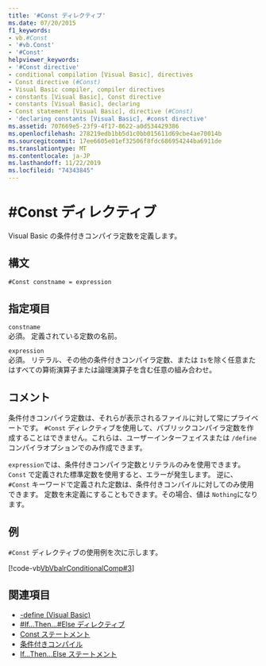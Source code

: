 ```yaml
---
title: '#Const ディレクティブ'
ms.date: 07/20/2015
f1_keywords:
- vb.#Const
- '#vb.Const'
- '#Const'
helpviewer_keywords:
- '#Const directive'
- conditional compilation [Visual Basic], directives
- Const directive (#Const)
- Visual Basic compiler, compiler directives
- constants [Visual Basic], Const directive
- constants [Visual Basic], declaring
- Const statement [Visual Basic], directive (#Const)
- 'declaring constants [Visual Basic], #const directive'
ms.assetid: 707669e5-23f9-4f17-8622-a0d534429386
ms.openlocfilehash: 278219edb1bb5d1c0bb015611d69cbe4ae70014b
ms.sourcegitcommit: 17ee6605e01ef32506f8fdc686954244ba6911de
ms.translationtype: MT
ms.contentlocale: ja-JP
ms.lasthandoff: 11/22/2019
ms.locfileid: "74343845"
---
```

# <a name="const-directive"></a>#Const ディレクティブ

Visual Basic の条件付きコンパイラ定数を定義します。  
  
## <a name="syntax"></a>構文  
  
```vb  
#Const constname = expression  
```  
  
## <a name="parts"></a>指定項目  

 `constname`  
 必須。 定義されている定数の名前。  
  
 `expression`  
 必須。 リテラル、その他の条件付きコンパイラ定数、または `Is`を除く任意またはすべての算術演算子または論理演算子を含む任意の組み合わせ。  
  
## <a name="remarks"></a>コメント  

 条件付きコンパイラ定数は、それらが表示されるファイルに対して常にプライベートです。 `#Const` ディレクティブを使用して、パブリックコンパイラ定数を作成することはできません。これらは、ユーザーインターフェイスまたは `/define` コンパイラオプションでのみ作成できます。  
  
 `expression`では、条件付きコンパイラ定数とリテラルのみを使用できます。 `Const` で定義された標準定数を使用すると、エラーが発生します。 逆に、`#Const` キーワードで定義された定数は、条件付きコンパイルに対してのみ使用できます。 定数を未定義にすることもできます。その場合、値は `Nothing`になります。  
  
## <a name="example"></a>例  

 `#Const` ディレクティブの使用例を次に示します。  
  
 [!code-vb[VbVbalrConditionalComp#3](~/samples/snippets/visualbasic/VS_Snippets_VBCSharp/VbVbalrConditionalComp/VB/Class1.vb#3)]  
  
## <a name="see-also"></a>関連項目

- [-define (Visual Basic)](../../../visual-basic/reference/command-line-compiler/define.md)
- [#If...Then...#Else ディレクティブ](../../../visual-basic/language-reference/directives/if-then-else-directives.md)
- [Const ステートメント](../../../visual-basic/language-reference/statements/const-statement.md)
- [条件付きコンパイル](../../../visual-basic/programming-guide/program-structure/conditional-compilation.md)
- [If...Then...Else ステートメント](../../../visual-basic/language-reference/statements/if-then-else-statement.md)
